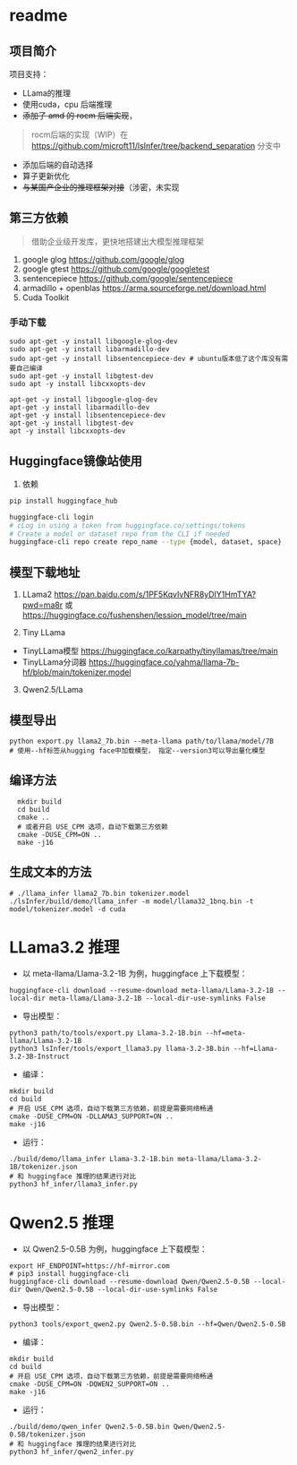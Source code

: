 # readme
## 项目简介
项目支持：
- LLama的推理
- 使用cuda，cpu 后端推理
- ~~添加了 amd 的 rocm 后端实现~~，
> rocm后端的实现（WIP）在 https://github.com/microft11/lsInfer/tree/backend_separation 分支中
-  添加后端的自动选择
-  算子更新优化
- ~~与某国产企业的推理框架对接~~（涉密，未实现

## 第三方依赖
> 借助企业级开发库，更快地搭建出大模型推理框架
1. google glog https://github.com/google/glog
2. google gtest https://github.com/google/googletest
3. sentencepiece https://github.com/google/sentencepiece
4. armadillo + openblas https://arma.sourceforge.net/download.html
5. Cuda Toolkit

### 手动下载
```shell
sudo apt-get -y install libgoogle-glog-dev
sudo apt-get -y install libarmadillo-dev
sudo apt-get -y install libsentencepiece-dev # ubuntu版本低了这个库没有需要自己编译
sudo apt-get -y install libgtest-dev
sudo apt -y install libcxxopts-dev

apt-get -y install libgoogle-glog-dev
apt-get -y install libarmadillo-dev
apt-get -y install libsentencepiece-dev
apt-get -y install libgtest-dev
apt -y install libcxxopts-dev
```

## Huggingface镜像站使用
1. 依赖
```bash
pip install huggingface_hub

huggingface-cli login
# cLog in using a token from huggingface.co/settings/tokens
# Create a model or dataset repo from the CLI if needed
huggingface-cli repo create repo_name --type {model, dataset, space}
```

## 模型下载地址
1. LLama2 https://pan.baidu.com/s/1PF5KqvIvNFR8yDIY1HmTYA?pwd=ma8r 或 https://huggingface.co/fushenshen/lession_model/tree/main

2. Tiny LLama 
- TinyLLama模型 https://huggingface.co/karpathy/tinyllamas/tree/main
- TinyLLama分词器 https://huggingface.co/yahma/llama-7b-hf/blob/main/tokenizer.model

3. Qwen2.5/LLama


## 模型导出
```shell
python export.py llama2_7b.bin --meta-llama path/to/llama/model/7B
# 使用--hf标签从hugging face中加载模型， 指定--version3可以导出量化模型
```


## 编译方法
```shell
  mkdir build 
  cd build
  cmake ..
  # 或者开启 USE_CPM 选项，自动下载第三方依赖
  cmake -DUSE_CPM=ON ..
  make -j16
```

## 生成文本的方法
```shell
# ./llama_infer llama2_7b.bin tokenizer.model
./lsInfer/build/demo/llama_infer -m model/llama32_1bnq.bin -t model/tokenizer.model -d cuda
```

# LLama3.2 推理

- 以 meta-llama/Llama-3.2-1B 为例，huggingface 上下载模型：
```shell
huggingface-cli download --resume-download meta-llama/Llama-3.2-1B --local-dir meta-llama/Llama-3.2-1B --local-dir-use-symlinks False
```
- 导出模型：
```shell
python3 path/to/tools/export.py Llama-3.2-1B.bin --hf=meta-llama/Llama-3.2-1B
python3 lsInfer/tools/export_llama3.py llama-3.2-3B.bin --hf=Llama-3.2-3B-Instruct
```
- 编译：
```shell
mkdir build 
cd build
# 开启 USE_CPM 选项，自动下载第三方依赖，前提是需要网络畅通
cmake -DUSE_CPM=ON -DLLAMA3_SUPPORT=ON .. 
make -j16
```
- 运行：
```shell
./build/demo/llama_infer Llama-3.2-1B.bin meta-llama/Llama-3.2-1B/tokenizer.json
# 和 huggingface 推理的结果进行对比
python3 hf_infer/llama3_infer.py
```

# Qwen2.5 推理

- 以 Qwen2.5-0.5B 为例，huggingface 上下载模型：
```shell
export HF_ENDPOINT=https://hf-mirror.com
# pip3 install huggingface-cli
huggingface-cli download --resume-download Qwen/Qwen2.5-0.5B --local-dir Qwen/Qwen2.5-0.5B --local-dir-use-symlinks False
```
- 导出模型：
```shell
python3 tools/export_qwen2.py Qwen2.5-0.5B.bin --hf=Qwen/Qwen2.5-0.5B
```
- 编译：
```shell
mkdir build 
cd build
# 开启 USE_CPM 选项，自动下载第三方依赖，前提是需要网络畅通
cmake -DUSE_CPM=ON -DQWEN2_SUPPORT=ON .. 
make -j16
```
- 运行：
```shell
./build/demo/qwen_infer Qwen2.5-0.5B.bin Qwen/Qwen2.5-0.5B/tokenizer.json
# 和 huggingface 推理的结果进行对比
python3 hf_infer/qwen2_infer.py
```
